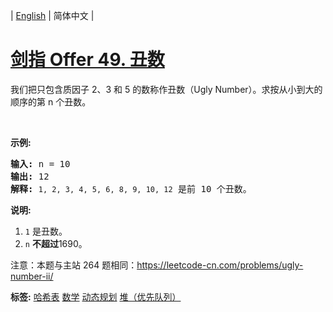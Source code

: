 | [English](README_EN.md) | 简体中文 |

# [剑指 Offer 49. 丑数](https://leetcode-cn.com/problems/chou-shu-lcof)
<p>我们把只包含质因子 2、3 和 5 的数称作丑数（Ugly Number）。求按从小到大的顺序的第 n 个丑数。</p>

<p>&nbsp;</p>

<p><strong>示例:</strong></p>

<pre><strong>输入:</strong> n = 10
<strong>输出:</strong> 12
<strong>解释: </strong><code>1, 2, 3, 4, 5, 6, 8, 9, 10, 12</code> 是前 10 个丑数。</pre>

<p><strong>说明:&nbsp;</strong>&nbsp;</p>

<ol>
	<li><code>1</code>&nbsp;是丑数。</li>
	<li><code>n</code>&nbsp;<strong>不超过</strong>1690。</li>
</ol>

<p>注意：本题与主站 264 题相同：<a href="https://leetcode-cn.com/problems/ugly-number-ii/">https://leetcode-cn.com/problems/ugly-number-ii/</a></p>

**标签:**  [哈希表](https://leetcode-cn.com/tag/hash-table) [数学](https://leetcode-cn.com/tag/math) [动态规划](https://leetcode-cn.com/tag/dynamic-programming) [堆（优先队列）](https://leetcode-cn.com/tag/heap-priority-queue) 